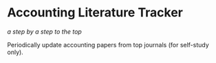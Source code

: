 # Accounting Literature Tracker
*a step by a step to the top*

Periodically update accounting papers from top journals (for self-study only).
